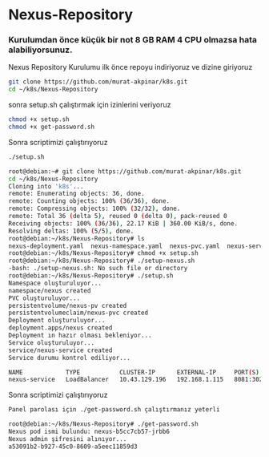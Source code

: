 # Nexus-Repository

### Kurulumdan önce küçük bir not 8 GB RAM 4 CPU olmazsa hata alabiliyorsunuz.

Nexus Repository Kurulumu
ilk önce repoyu indiriyoruz ve dizine giriyoruz

```bash
git clone https://github.com/murat-akpinar/k8s.git
cd ~/k8s/Nexus-Repository
```
sonra setup.sh çalıştırmak için izinlerini veriyoruz

```bash
chmod +x setup.sh
chmod +x get-password.sh
```

Sonra scriptimizi çalıştırıyoruz

```bash
./setup.sh
```
```bash
root@debian:~# git clone https://github.com/murat-akpinar/k8s.git
cd ~/k8s/Nexus-Repository
Cloning into 'k8s'...
remote: Enumerating objects: 36, done.
remote: Counting objects: 100% (36/36), done.
remote: Compressing objects: 100% (32/32), done.
remote: Total 36 (delta 5), reused 0 (delta 0), pack-reused 0
Receiving objects: 100% (36/36), 22.17 KiB | 360.00 KiB/s, done.
Resolving deltas: 100% (5/5), done.
root@debian:~/k8s/Nexus-Repository# ls
nexus-deployment.yaml  nexus-namespace.yaml  nexus-pvc.yaml  nexus-service.yaml  README.md  setup.sh
root@debian:~/k8s/Nexus-Repository# chmod +x setup.sh
root@debian:~/k8s/Nexus-Repository# ./setup-nexus.sh
-bash: ./setup-nexus.sh: No such file or directory
root@debian:~/k8s/Nexus-Repository# ./setup.sh
Namespace oluşturuluyor...
namespace/nexus created
PVC oluşturuluyor...
persistentvolume/nexus-pv created
persistentvolumeclaim/nexus-pvc created
Deployment oluşturuluyor...
deployment.apps/nexus created
Deployment ın hazır olması bekleniyor...
Service oluşturuluyor...
service/nexus-service created
Service durumu kontrol ediliyor...

NAME            TYPE           CLUSTER-IP      EXTERNAL-IP     PORT(S)          AGE
nexus-service   LoadBalancer   10.43.129.196   192.168.1.115   8081:30272/TCP   6s

```
Sonra scriptimizi çalıştırıyoruz

```bash
Panel parolası için ./get-password.sh çalıştırmanız yeterli
```
```bash
root@debian:~/k8s/Nexus-Repository# ./get-password.sh
Nexus pod ismi bulundu: nexus-b5cc7cb57-jrbb6
Nexus admin şifresini alınıyor...
a53091b2-b927-45c0-8609-a5eec11859d3
```
